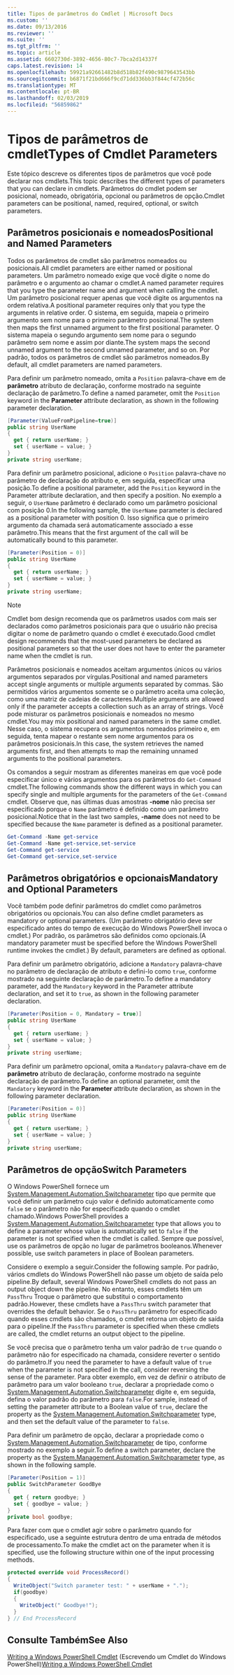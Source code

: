 ```yaml
---
title: Tipos de parâmetros do Cmdlet | Microsoft Docs
ms.custom: ''
ms.date: 09/13/2016
ms.reviewer: ''
ms.suite: ''
ms.tgt_pltfrm: ''
ms.topic: article
ms.assetid: 6602730d-3892-4656-80c7-7bca2d14337f
caps.latest.revision: 14
ms.openlocfilehash: 59921a92661482b8d518b82f490c9879643543bb
ms.sourcegitcommit: b6871f21bd666f9cd71dd336bb3f844cf472b56c
ms.translationtype: MT
ms.contentlocale: pt-BR
ms.lasthandoff: 02/03/2019
ms.locfileid: "56859862"
---
```

# <a name="types-of-cmdlet-parameters"></a><span data-ttu-id="ca134-102">Tipos de parâmetros de cmdlet</span><span class="sxs-lookup"><span data-stu-id="ca134-102">Types of Cmdlet Parameters</span></span>

<span data-ttu-id="ca134-103">Este tópico descreve os diferentes tipos de parâmetros que você pode declarar nos cmdlets.</span><span class="sxs-lookup"><span data-stu-id="ca134-103">This topic describes the different types of parameters that you can declare in cmdlets.</span></span> <span data-ttu-id="ca134-104">Parâmetros do cmdlet podem ser posicional, nomeado, obrigatória, opcional ou parâmetros de opção.</span><span class="sxs-lookup"><span data-stu-id="ca134-104">Cmdlet parameters can be positional, named, required, optional, or switch parameters.</span></span>

## <a name="positional-and-named-parameters"></a><span data-ttu-id="ca134-105">Parâmetros posicionais e nomeados</span><span class="sxs-lookup"><span data-stu-id="ca134-105">Positional and Named Parameters</span></span>

<span data-ttu-id="ca134-106">Todos os parâmetros de cmdlet são parâmetros nomeados ou posicionais.</span><span class="sxs-lookup"><span data-stu-id="ca134-106">All cmdlet parameters are either named or positional parameters.</span></span> <span data-ttu-id="ca134-107">Um parâmetro nomeado exige que você digite o nome do parâmetro e o argumento ao chamar o cmdlet.</span><span class="sxs-lookup"><span data-stu-id="ca134-107">A named parameter requires that you type the parameter name and argument when calling the cmdlet.</span></span> <span data-ttu-id="ca134-108">Um parâmetro posicional requer apenas que você digite os argumentos na ordem relativa.</span><span class="sxs-lookup"><span data-stu-id="ca134-108">A positional parameter requires only that you type the arguments in relative order.</span></span> <span data-ttu-id="ca134-109">O sistema, em seguida, mapeia o primeiro argumento sem nome para o primeiro parâmetro posicional.</span><span class="sxs-lookup"><span data-stu-id="ca134-109">The system then maps the first unnamed argument to the first positional parameter.</span></span> <span data-ttu-id="ca134-110">O sistema mapeia o segundo argumento sem nome para o segundo parâmetro sem nome e assim por diante.</span><span class="sxs-lookup"><span data-stu-id="ca134-110">The system maps the second unnamed argument to the second unnamed parameter, and so on.</span></span> <span data-ttu-id="ca134-111">Por padrão, todos os parâmetros de cmdlet são parâmetros nomeados.</span><span class="sxs-lookup"><span data-stu-id="ca134-111">By default, all cmdlet parameters are named parameters.</span></span>

<span data-ttu-id="ca134-112">Para definir um parâmetro nomeado, omita a `Position` palavra-chave em de **parâmetro** atributo de declaração, conforme mostrado na seguinte declaração de parâmetro.</span><span class="sxs-lookup"><span data-stu-id="ca134-112">To define a named parameter, omit the `Position` keyword in the **Parameter** attribute declaration, as shown in the following parameter declaration.</span></span>

```csharp
[Parameter(ValueFromPipeline=true)]
public string UserName
{
  get { return userName; }
  set { userName = value; }
}
private string userName;
```

<span data-ttu-id="ca134-113">Para definir um parâmetro posicional, adicione o `Position` palavra-chave no parâmetro de declaração do atributo e, em seguida, especificar uma posição.</span><span class="sxs-lookup"><span data-stu-id="ca134-113">To define a positional parameter, add the `Position` keyword in the Parameter attribute declaration, and then specify a position.</span></span> <span data-ttu-id="ca134-114">No exemplo a seguir, o `UserName` parâmetro é declarado como um parâmetro posicional com posição 0.</span><span class="sxs-lookup"><span data-stu-id="ca134-114">In the following sample, the `UserName` parameter is declared as a positional parameter with position 0.</span></span> <span data-ttu-id="ca134-115">Isso significa que o primeiro argumento da chamada será automaticamente associado a esse parâmetro.</span><span class="sxs-lookup"><span data-stu-id="ca134-115">This means that the first argument of the call will be automatically bound to this parameter.</span></span>

```csharp
[Parameter(Position = 0)]
public string UserName
{
  get { return userName; }
  set { userName = value; }
}
private string userName;
```

> [!NOTE]
> <span data-ttu-id="ca134-116">Cmdlet bom design recomenda que os parâmetros usados com mais ser declarados como parâmetros posicionais para que o usuário não precisa digitar o nome de parâmetro quando o cmdlet é executado.</span><span class="sxs-lookup"><span data-stu-id="ca134-116">Good cmdlet design recommends that the most-used parameters be declared as positional parameters so that the user does not have to enter the parameter name when the cmdlet is run.</span></span>

<span data-ttu-id="ca134-117">Parâmetros posicionais e nomeados aceitam argumentos únicos ou vários argumentos separados por vírgulas.</span><span class="sxs-lookup"><span data-stu-id="ca134-117">Positional and named parameters accept single arguments or multiple arguments separated by commas.</span></span> <span data-ttu-id="ca134-118">São permitidos vários argumentos somente se o parâmetro aceita uma coleção, como uma matriz de cadeias de caracteres.</span><span class="sxs-lookup"><span data-stu-id="ca134-118">Multiple arguments are allowed only if the parameter accepts a collection such as an array of strings.</span></span> <span data-ttu-id="ca134-119">Você pode misturar os parâmetros posicionais e nomeados no mesmo cmdlet.</span><span class="sxs-lookup"><span data-stu-id="ca134-119">You may mix positional and named parameters in the same cmdlet.</span></span> <span data-ttu-id="ca134-120">Nesse caso, o sistema recupera os argumentos nomeados primeiro e, em seguida, tenta mapear o restante sem nome argumentos para os parâmetros posicionais.</span><span class="sxs-lookup"><span data-stu-id="ca134-120">In this case, the system retrieves the named arguments first, and then attempts to map the remaining unnamed arguments to the positional parameters.</span></span>

<span data-ttu-id="ca134-121">Os comandos a seguir mostram as diferentes maneiras em que você pode especificar único e vários argumentos para os parâmetros do `Get-Command` cmdlet.</span><span class="sxs-lookup"><span data-stu-id="ca134-121">The following commands show the different ways in which you can specify single and multiple arguments for the parameters of the `Get-Command` cmdlet.</span></span> <span data-ttu-id="ca134-122">Observe que, nas últimas duas amostras **-nome** não precisa ser especificado porque o `Name` parâmetro é definido como um parâmetro posicional.</span><span class="sxs-lookup"><span data-stu-id="ca134-122">Notice that in the last two samples, **-name** does not need to be specified because the `Name` parameter is defined as a positional parameter.</span></span>

```powershell
Get-Command -Name get-service
Get-Command -Name get-service,set-service
Get-Command get-service
Get-Command get-service,set-service
```

## <a name="mandatory-and-optional-parameters"></a><span data-ttu-id="ca134-123">Parâmetros obrigatórios e opcionais</span><span class="sxs-lookup"><span data-stu-id="ca134-123">Mandatory and Optional Parameters</span></span>

<span data-ttu-id="ca134-124">Você também pode definir parâmetros do cmdlet como parâmetros obrigatórios ou opcionais.</span><span class="sxs-lookup"><span data-stu-id="ca134-124">You can also define cmdlet parameters as mandatory or optional parameters.</span></span> <span data-ttu-id="ca134-125">(Um parâmetro obrigatório deve ser especificado antes do tempo de execução do Windows PowerShell invoca o cmdlet.)  Por padrão, os parâmetros são definidos como opcionais.</span><span class="sxs-lookup"><span data-stu-id="ca134-125">(A mandatory parameter must be specified before the Windows PowerShell runtime invokes the cmdlet.)  By default, parameters are defined as optional.</span></span>

<span data-ttu-id="ca134-126">Para definir um parâmetro obrigatório, adicione a `Mandatory` palavra-chave no parâmetro de declaração de atributo e defini-lo como `true`, conforme mostrado na seguinte declaração de parâmetro.</span><span class="sxs-lookup"><span data-stu-id="ca134-126">To define a mandatory parameter, add the `Mandatory` keyword in the Parameter attribute declaration, and set it to `true`, as shown in the following parameter declaration.</span></span>

```csharp
[Parameter(Position = 0, Mandatory = true)]
public string UserName
{
  get { return userName; }
  set { userName = value; }
}
private string userName;
```

<span data-ttu-id="ca134-127">Para definir um parâmetro opcional, omita a `Mandatory` palavra-chave em de **parâmetro** atributo de declaração, conforme mostrado na seguinte declaração de parâmetro.</span><span class="sxs-lookup"><span data-stu-id="ca134-127">To define an optional parameter, omit the `Mandatory` keyword in the **Parameter** attribute declaration, as shown in the following parameter declaration.</span></span>

```csharp
[Parameter(Position = 0)]
public string UserName
{
  get { return userName; }
  set { userName = value; }
}
private string userName;
```

## <a name="switch-parameters"></a><span data-ttu-id="ca134-128">Parâmetros de opção</span><span class="sxs-lookup"><span data-stu-id="ca134-128">Switch Parameters</span></span>

<span data-ttu-id="ca134-129">O Windows PowerShell fornece um [System.Management.Automation.Switchparameter](/dotnet/api/System.Management.Automation.SwitchParameter) tipo que permite que você definir um parâmetro cujo valor é definido automaticamente como `false` se o parâmetro não for especificado quando o cmdlet chamado.</span><span class="sxs-lookup"><span data-stu-id="ca134-129">Windows PowerShell provides a [System.Management.Automation.Switchparameter](/dotnet/api/System.Management.Automation.SwitchParameter) type that allows you to define a parameter whose value is automatically set to `false` if the parameter is not specified when the cmdlet is called.</span></span> <span data-ttu-id="ca134-130">Sempre que possível, use os parâmetros de opção no lugar de parâmetros booleanos.</span><span class="sxs-lookup"><span data-stu-id="ca134-130">Whenever possible, use switch parameters in place of Boolean parameters.</span></span>

<span data-ttu-id="ca134-131">Considere o exemplo a seguir.</span><span class="sxs-lookup"><span data-stu-id="ca134-131">Consider the following sample.</span></span> <span data-ttu-id="ca134-132">Por padrão, vários cmdlets do Windows PowerShell não passe um objeto de saída pelo pipeline.</span><span class="sxs-lookup"><span data-stu-id="ca134-132">By default, several Windows PowerShell cmdlets do not pass an output object down the pipeline.</span></span> <span data-ttu-id="ca134-133">No entanto, esses cmdlets têm um `PassThru` Troque o parâmetro que substitui o comportamento padrão.</span><span class="sxs-lookup"><span data-stu-id="ca134-133">However, these cmdlets have a `PassThru` switch parameter that overrides the default behavior.</span></span> <span data-ttu-id="ca134-134">Se o `PassThru` parâmetro for especificado quando esses cmdlets são chamados, o cmdlet retorna um objeto de saída para o pipeline.</span><span class="sxs-lookup"><span data-stu-id="ca134-134">If the `PassThru` parameter is specified when these cmdlets are called, the cmdlet returns an output object to the pipeline.</span></span>

<span data-ttu-id="ca134-135">Se você precisa que o parâmetro tenha um valor padrão de `true` quando o parâmetro não for especificado na chamada, considere reverter o sentido do parâmetro.</span><span class="sxs-lookup"><span data-stu-id="ca134-135">If you need the parameter to have a default value of `true` when the parameter is not specified in the call, consider reversing the sense of the parameter.</span></span> <span data-ttu-id="ca134-136">Para obter exemplo, em vez de definir o atributo de parâmetro para um valor booleano `true`, declarar a propriedade como o [System.Management.Automation.Switchparameter](/dotnet/api/System.Management.Automation.SwitchParameter) digite e, em seguida, defina o valor padrão do parâmetro para `false`.</span><span class="sxs-lookup"><span data-stu-id="ca134-136">For sample, instead of setting the parameter attribute to a Boolean value of `true`, declare the property as the [System.Management.Automation.Switchparameter](/dotnet/api/System.Management.Automation.SwitchParameter) type, and then set the default value of the parameter to `false`.</span></span>

<span data-ttu-id="ca134-137">Para definir um parâmetro de opção, declarar a propriedade como o [System.Management.Automation.Switchparameter](/dotnet/api/System.Management.Automation.SwitchParameter) de tipo, conforme mostrado no exemplo a seguir.</span><span class="sxs-lookup"><span data-stu-id="ca134-137">To define a switch parameter, declare the property as the [System.Management.Automation.Switchparameter](/dotnet/api/System.Management.Automation.SwitchParameter) type, as shown in the following sample.</span></span>

```csharp
[Parameter(Position = 1)]
public SwitchParameter GoodBye
{
  get { return goodbye; }
  set { goodbye = value; }
}
private bool goodbye;
```

<span data-ttu-id="ca134-138">Para fazer com que o cmdlet agir sobre o parâmetro quando for especificado, use a seguinte estrutura dentro de uma entrada de métodos de processamento.</span><span class="sxs-lookup"><span data-stu-id="ca134-138">To make the cmdlet act on the parameter when it is specified, use the following structure within one of the input processing methods.</span></span>

```csharp
protected override void ProcessRecord()
{
  WriteObject("Switch parameter test: " + userName + ".");
  if(goodbye)
  {
    WriteObject(" Goodbye!");
  }
} // End ProcessRecord
```

## <a name="see-also"></a><span data-ttu-id="ca134-139">Consulte Também</span><span class="sxs-lookup"><span data-stu-id="ca134-139">See Also</span></span>

<span data-ttu-id="ca134-140">[Writing a Windows PowerShell Cmdlet](./writing-a-windows-powershell-cmdlet.md) (Escrevendo um Cmdlet do Windows PowerShell)</span><span class="sxs-lookup"><span data-stu-id="ca134-140">[Writing a Windows PowerShell Cmdlet](./writing-a-windows-powershell-cmdlet.md)</span></span>
